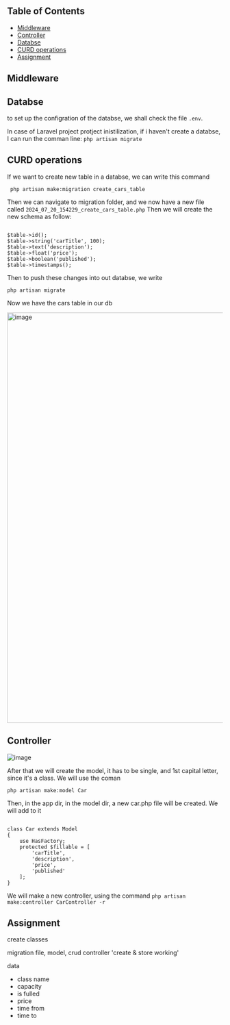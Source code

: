 

## Table of Contents
- [Middleware](#Middleware)
- [Controller](#Controller)
- [Databse](#Databse)
- [CURD operations](#CURD-operations)
- [Assignment](#Assignment)

## Middleware




## Databse
to set up the configration of the databse, we shall check the file ``` .env ```. 

In case of Laravel project protject inistilization, if i haven't create a databse, I can run the comman line:
``` php artisan migrate ```



## CURD operations

If we want to create new table in a databse, we can write this command

``` php artisan make:migration create_cars_table```

Then we can navigate to migration folder, and we now have a new file called  ``` 2024_07_20_154229_create_cars_table.php ```
Then we will create the new schema as follow:

```

$table->id();
$table->string('carTitle', 100);
$table->text('description');
$table->float('price');
$table->boolean('published');
$table->timestamps();

```

Then to push these changes into out databse, we write

``` php artisan migrate ```

Now we have the cars table in our db

<img width="959" alt="image" src="https://github.com/user-attachments/assets/f0a94e6c-2f44-46f2-85e2-3e2ee61119a1">

## Controller

![image](https://github.com/user-attachments/assets/6e68801c-4436-46e8-ba46-8f1b3e6037c3)

After that we will create the model, it has to be single, and 1st capital letter, since it's a class. We will use the coman

``` php artisan make:model Car ```

Then, in the app dir, in the model dir, a new car.php file will be created. We will add to it

```

class Car extends Model
{
    use HasFactory;
    protected $fillable = [
        'carTitle',
        'description',
        'price',
        'published'
    ];
}
```

We will make a new controller, using the command
``` php artisan make:controller CarController -r ```


## Assignment

create classes

migration file, model, crud controller 'create & store working'

data

- class name
- capacity
- is fulled
- price
- time from
- time to

